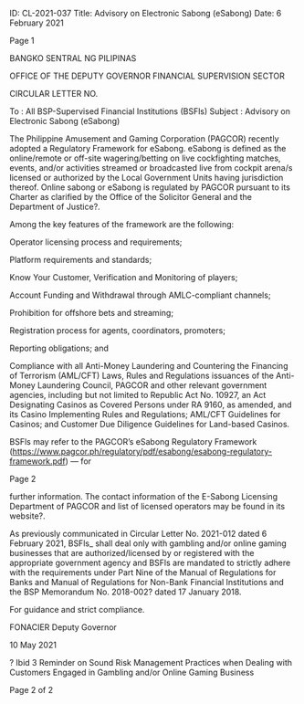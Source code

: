 ID: CL-2021-037
Title: Advisory on Electronic Sabong (eSabong)
Date: 6 February 2021

Page 1

BANGKO SENTRAL NG PILIPINAS

OFFICE OF THE DEPUTY GOVERNOR FINANCIAL SUPERVISION SECTOR

CIRCULAR LETTER NO.

To : All BSP-Supervised Financial Institutions (BSFls) Subject : Advisory on Electronic Sabong (eSabong)

The Philippine Amusement and Gaming Corporation (PAGCOR) recently adopted a Regulatory Framework for eSabong. eSabong is defined as the online/remote or off-site wagering/betting on live cockfighting matches, events, and/or activities streamed or broadcasted live from cockpit arena/s licensed or authorized by the Local Government Units having jurisdiction thereof. Online sabong or eSabong is regulated by PAGCOR pursuant to its Charter as clarified by the Office of the Solicitor General and the Department of Justice?.

Among the key features of the framework are the following:

Operator licensing process and requirements;

Platform requirements and standards;

Know Your Customer, Verification and Monitoring of players;

Account Funding and Withdrawal through AMLC-compliant channels;

Prohibition for offshore bets and streaming;

Registration process for agents, coordinators, promoters;

Reporting obligations; and

Compliance with all Anti-Money Laundering and Countering the Financing of Terrorism (AML/CFT) Laws, Rules and Regulations issuances of the Anti-Money Laundering Council, PAGCOR and other relevant government agencies, including but not limited to Republic Act No. 10927, an Act Designating Casinos as Covered Persons under RA 9160, as amended, and its Casino Implementing Rules and Regulations; AML/CFT Guidelines for Casinos; and Customer Due Diligence Guidelines for Land-based Casinos.

BSFls may refer to the PAGCOR’s eSabong Regulatory Framework (https://www.pagcor.ph/regulatory/pdf/esabong/esabong-regulatory-framework.pdf) — for

Page 2

further information. The contact information of the E-Sabong Licensing Department of PAGCOR and list of licensed operators may be found in its website?.

As previously communicated in Circular Letter No. 2021-012 dated 6 February 2021, BSFls_ shall deal only with gambling and/or online gaming businesses that are authorized/licensed by or registered with the appropriate government agency and BSFls are mandated to strictly adhere with the requirements under Part Nine of the Manual of Regulations for Banks and Manual of Regulations for Non-Bank Financial Institutions and the BSP Memorandum No. 2018-002? dated 17 January 2018.

For guidance and strict compliance.

FONACIER Deputy Governor

10 May 2021

? Ibid 3 Reminder on Sound Risk Management Practices when Dealing with Customers Engaged in Gambling and/or Online Gaming Business

Page 2 of 2